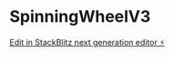 # SpinningWheelV3

[Edit in StackBlitz next generation editor ⚡️](https://stackblitz.com/~/github.com/abhishekh-bala/SpinningWheelV3)